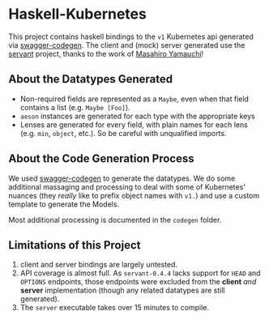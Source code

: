 Haskell-Kubernetes
==================

This project contains haskell bindings to the `v1` Kubernetes api generated via [swagger-codegen](https://github.com/swagger-api/swagger-codegen). The client and (mock) server generated use the [servant](https://github.com/haskell-servant/servant) project, thanks to the work of [Masahiro Yamauchi](https://github.com/algas)!

## About the Datatypes Generated

- Non-required fields are represented as a `Maybe`, even when that field contains a list (e.g. `Maybe [Foo]`).
- `aeson` instances are generated for each type with the appropriate keys
- Lenses are generated for every field, with plain names for each lens (e.g. `min`, `object`, etc.). So be careful with unqualified imports.

## About the Code Generation Process

We used [swagger-codegen](https://github.com/swagger-api/swagger-codegen) to generate the datatypes. We do some additional massaging and processing to deal with some of Kubernetes' nuances (they *really* like to prefix object names with `v1.`) and use a custom template to generate the Models.

Most additional processing is documented in the `codegen` folder.

## Limitations of this Project

1. client and server bindings are largely untested.
2. API coverage is almost full. As `servant-0.4.4` lacks support for `HEAD` and `OPTIONS` endpoints, those endpoints were excluded from the **client** *and* **server** implementation (though any related datatypes are still generated).
3. The `server` executable takes over 15 minutes to compile.
